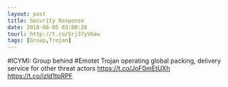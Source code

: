```yaml
---
layout: post
title: Security Response
date: 2018-08-05 03:00:20
tourl: http://t.co/Srj37yV6aw
tags: [Group,Trojan]
---
```

#ICYMI: Group behind #Emotet Trojan operating global packing, delivery service for other threat actors https://t.co/JoF0mEtUXh https://t.co/izld1tpRPF